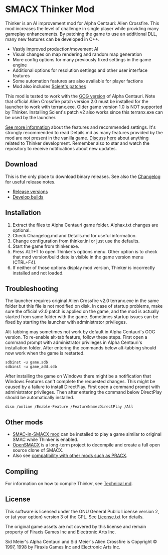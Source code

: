 
SMACX Thinker Mod
=================

Thinker is an AI improvement mod for Alpha Centauri: Alien Crossfire.
This mod increases the level of challenge in single player while providing many gameplay enhancements.
By patching the game to use an additional DLL, many new features can be developed in C++.

* Vastly improved production/movement AI
* Visual changes on map rendering and random map generation
* More config options for many previously fixed settings in the game engine
* Additional options for resolution settings and other user interface features
* Some automation features are also available for player factions
* Mod also includes [Scient's patches](Details.md)

This mod is tested to work with the [GOG version](https://www.gog.com/game/sid_meiers_alpha_centauri) of Alpha Centauri.
Note that official Alien Crossfire patch version 2.0 must be installed for the launcher to work with terranx.exe.
Older game version 1.0 is NOT supported by Thinker. Installing Scient's patch v2 also works since this terranx.exe can be used by the launcher.

[See more information](Details.md) about the features and recommended settings.
It's strongly recommended to read Details.md as many features provided by the mod are not present in the vanilla game.
[Discuss here](https://github.com/induktio/thinker/discussions) about anything related to Thinker development.
Remember also to star and watch the repository to receive notifications about new updates.


Download
--------
This is the only place to download binary releases. See also the [Changelog](Changelog.md) for useful release notes.

* [Release versions](https://www.dropbox.com/sh/qsps5bhz8v020o9/AAAp6ioWxdo7vnG6Ity5W3o1a?dl=0&lst=)
* [Develop builds](https://www.dropbox.com/sh/qsps5bhz8v020o9/AADv-0D0-bPq22pgoAIcDRC3a/develop?dl=0&lst=)


Installation
------------
1. Extract the files to Alpha Centauri game folder. Alphax.txt changes are optional.
2. Check Changelog.md and Details.md for useful information.
3. Change configuration from thinker.ini or just use the defaults.
4. Start the game from thinker.exe.
5. Press ALT+T to open Thinker's options menu. Other option is to check that mod version/build date is visible in the game version menu (CTRL+F4).
6. If neither of those options display mod version, Thinker is incorrectly installed and not loaded.


Troubleshooting
---------------
The launcher requires original Alien Crossfire v2.0 terranx.exe in the same folder but this file is not modified on disk.
In case of startup problems, make sure the official v2.0 patch is applied on the game, and the mod is actually started
from same folder with the game. Sometimes startup issues can be fixed by starting the launcher with administrator privileges.

Alt-tabbing may sometimes not work by default in Alpha Centauri's GOG version. To re-enable alt-tab feature, follow these steps.
First open a command prompt with administrator privileges in Alpha Centauri's installation folder. After entering the commands
below alt-tabbing should now work when the game is restarted.

    sdbinst -u game.sdb
    sdbinst -u game_add.sdb

After installing the game on Windows there might be a notification that Windows Features can't complete the requested changes.
This might be caused by a failure to install DirectPlay. First open a command prompt with administrator privileges.
Then after entering the command below DirectPlay should be automatically installed.

    dism /online /Enable-Feature /FeatureName:DirectPlay /All


Other mods
----------
* [SMAC-in-SMACX mod](Details.md#smac-in-smacx-mod) can be installed to play a game similar to original SMAC while Thinker is enabled.
* [OpenSMACX](https://github.com/b-casey/OpenSMACX) is a long-term project to decompile and create a full open source clone of SMACX.
* Also see [compatibility with other mods such as PRACX](Details.md#compatibility-with-other-mods).


Compiling
---------
For information on how to compile Thinker, see [Technical.md](Technical.md).


License
-------
This software is licensed under the GNU General Public License version 2, or (at your option) version 3 of the GPL. See [License.txt](License.txt) for details.

The original game assets are not covered by this license and remain property of Firaxis Games Inc and Electronic Arts Inc.

Sid Meier's Alpha Centauri and Sid Meier's Alien Crossfire is Copyright © 1997, 1998 by Firaxis Games Inc and Electronic Arts Inc.

